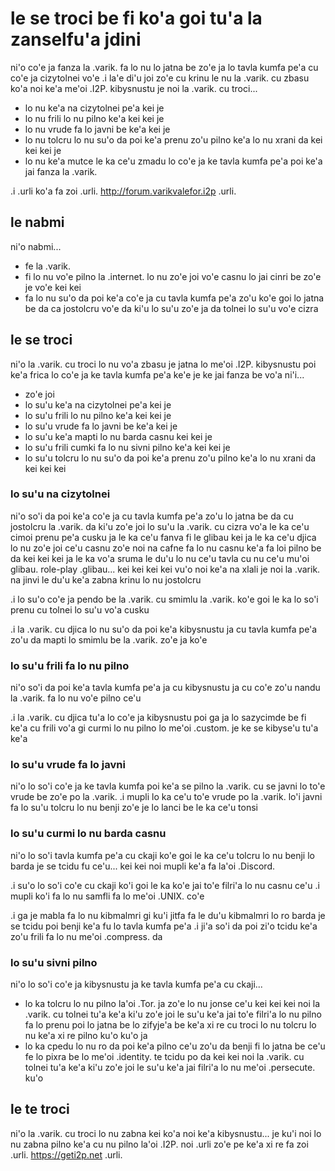 # le se troci be fi ko'a goi tu'a la zanselfu'a jdini
ni'o co'e ja fanza la .varik. fa lo nu lo jatna be zo'e ja lo tavla kumfa pe'a cu co'e ja cizytolnei vo'e  .i la'e di'u joi zo'e cu krinu le nu la .varik. cu zbasu ko'a noi ke'a me'oi .I2P. kibysnustu je noi la .varik. cu troci...

* lo nu ke'a na cizytolnei pe'a kei je
* lo nu frili lo nu pilno ke'a kei kei je
* lo nu vrude fa lo javni be ke'a kei je
* lo nu tolcru lo nu su'o da poi ke'a prenu zo'u pilno ke'a lo nu xrani da kei kei kei je
* lo nu ke'a mutce le ka ce'u zmadu lo co'e ja ke tavla kumfa pe'a poi ke'a jai fanza la .varik.

.i .urli ko'a fa zoi .urli. http://forum.varikvalefor.i2p .urli.

## le nabmi
ni'o nabmi...

* fe la .varik.
* fi lo nu vo'e pilno la .internet. lo nu zo'e joi vo'e casnu lo jai cinri be zo'e je vo'e kei kei
* fa lo nu su'o da poi ke'a co'e ja cu tavla kumfa pe'a zo'u ko'e goi lo jatna be da ca jostolcru vo'e da ki'u lo su'u zo'e ja da tolnei lo su'u vo'e cizra

## le se troci
ni'o la .varik. cu troci lo nu vo'a zbasu je jatna lo me'oi .I2P. kibysnustu poi ke'a frica lo co'e ja ke tavla kumfa pe'a ke'e je ke jai fanza be vo'a ni'i...

* zo'e joi
* lo su'u ke'a na cizytolnei pe'a kei je
* lo su'u frili lo nu pilno ke'a kei kei je
* lo su'u vrude fa lo javni be ke'a kei je
* lo su'u ke'a mapti lo nu barda casnu kei kei je
* lo su'u frili cumki fa lo nu sivni pilno ke'a kei kei je
* lo su'u tolcru lo nu su'o da poi ke'a prenu zo'u pilno ke'a lo nu xrani da kei kei kei

### lo su'u na cizytolnei
ni'o so'i da poi ke'a co'e ja cu tavla kumfa pe'a zo'u lo jatna be da cu jostolcru la .varik. da ki'u zo'e joi lo su'u la .varik. cu cizra vo'a le ka ce'u cimoi prenu pe'a cusku ja le ka ce'u fanva fi le glibau kei ja le ka ce'u djica lo nu zo'e joi ce'u casnu zo'e noi na cafne fa lo nu casnu ke'a fa loi pilno be da kei kei kei ja le ka vo'a sruma le du'u lo nu ce'u tavla cu nu ce'u mu'oi glibau. role-play .glibau... kei kei kei kei vu'o noi ke'a na xlali je noi la .varik. na jinvi le du'u ke'a zabna krinu lo nu jostolcru

.i lo su'o co'e ja pendo be la .varik. cu smimlu la .varik. ko'e goi le ka lo so'i prenu cu tolnei lo su'u vo'a cusku

.i la .varik. cu djica lo nu su'o da poi ke'a kibysnustu ja cu tavla kumfa pe'a zo'u da mapti lo smimlu be la .varik. zo'e ja ko'e

### lo su'u frili fa lo nu pilno
ni'o so'i da poi ke'a tavla kumfa pe'a ja cu kibysnustu ja cu co'e zo'u nandu la .varik. fa lo nu vo'e pilno ce'u

.i la .varik. cu djica tu'a lo co'e ja kibysnustu poi ga ja lo sazycimde be fi ke'a cu frili vo'a gi curmi lo nu pilno lo me'oi .custom. je ke se kibyse'u tu'a ke'a

### lo su'u vrude fa lo javni
ni'o lo so'i co'e ja ke tavla kumfa poi ke'a se pilno la .varik. cu se javni lo to'e vrude be zo'e po la .varik.  .i mupli lo ka ce'u to'e vrude po la .varik. lo'i javni fa lo su'u tolcru lo nu benji zo'e je lo lanci be le ka ce'u tonsi

### lo su'u curmi lo nu barda casnu
ni'o lo so'i tavla kumfa pe'a cu ckaji ko'e goi le ka ce'u tolcru lo nu benji lo barda je se tcidu fu ce'u... kei kei noi mupli ke'a fa la'oi .Discord.

.i su'o lo so'i co'e cu ckaji ko'i goi le ka ko'e jai to'e filri'a lo nu casnu ce'u  .i mupli ko'i fa lo nu samfli fa lo me'oi .UNIX. co'e

.i ga je mabla fa lo nu kibmalmri gi ku'i jitfa fa le du'u kibmalmri lo ro barda je se tcidu poi benji ke'a fu lo tavla kumfa pe'a  .i ji'a so'i da poi zi'o tcidu ke'a zo'u frili fa lo nu me'oi .compress. da

### lo su'u sivni pilno
ni'o lo so'i co'e ja kibysnustu ja ke tavla kumfa pe'a cu ckaji...

* lo ka tolcru lo nu pilno la'oi .Tor. ja zo'e lo nu jonse ce'u kei kei kei noi la .varik. cu tolnei tu'a ke'a ki'u zo'e joi le su'u ke'a jai to'e filri'a lo nu pilno fa lo prenu poi lo jatna be lo zifyje'a be ke'a xi re cu troci lo nu tolcru lo nu ke'a xi re pilno ku'o ku'o ja
* lo ka cpedu lo nu ro da poi ke'a pilno ce'u zo'u da benji fi lo jatna be ce'u fe lo pixra be lo me'oi .identity. te tcidu po da kei kei noi la .varik. cu tolnei tu'a ke'a ki'u zo'e joi le su'u ke'a jai filri'a lo nu me'oi .persecute. ku'o

## le te troci
ni'o la .varik. cu troci lo nu zabna kei ko'a noi ke'a kibysnustu... je ku'i noi lo nu zabna pilno ke'a cu nu pilno la'oi .I2P. noi .urli zo'e pe ke'a xi re fa zoi .urli. https://geti2p.net .urli.
